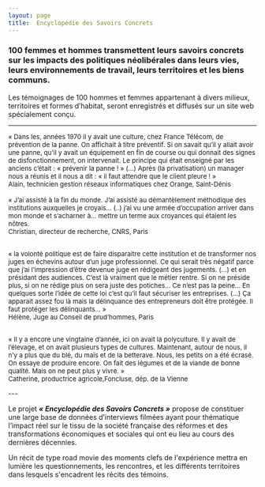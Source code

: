 ```yaml
---
layout: page
title:  Encyclopédie des Savoirs Concrets
---
```


### 100 femmes et hommes transmettent leurs savoirs concrets sur les impacts des politiques néolibérales dans leurs vies, leurs environnements de travail, leurs territoires et les biens communs. 

Les témoignages de 100 hommes et femmes appartenant à divers milieux, territoires et formes d’habitat, seront enregistrés et diffusés sur un site web spécialement conçu. 

---
<font size="2">
« Dans les, années 1970 il y avait une culture, chez France Télécom, de prévention de la panne. On affichait à titre préventif. Si on savait qu’il y allait avoir une panne, qu’il y avait un équipement en fin de course ou qui donnait des signes de disfonctionnement, on intervenait. Le principe qui était enseigné par les anciens c’était : « prévenir la panne ! » (…)  Après (la privatisation) un manager nous a réunis et il nous a dit : « il faut attendre que le client pleure ! »
<br> Alain, technicien gestion réseaux informatiques chez Orange, Saint-Dénis 
<br> <br>
« J’ai assisté à la fin du monde. J’ai assisté au démantèlement méthodique des institutions auxquelles je croyais… (..) j’ai vu une armée d’occupation arriver dans mon monde et s’acharner à… mettre un terme aux croyances qui étaient les nôtres.
<br> Christian, directeur de recherche, CNRS, Paris
<br> <br>

« la volonté politique est de faire disparaitre cette institution et de transformer nos juges en échevins autour d’un juge professionnel. Ce qui serait très négatif parce que j’ai l’impression d’être devenue juge en rédigeant des jugements. (…) et en présidant des audiences. C’est là vraiment que le métier rentre. Si on ne préside plus, si on ne rédige plus on sera juste des potiches… Ce n’est pas la peine…
En quelques sorte l’idée de cette loi c’est qu’il faut sécuriser les entreprises. (…) Ça apparait assez fou là mais la délinquance des entrepreneurs doit être protégée. Il faut protéger les délinquants… » 
<br> Hélène, Juge au Conseil de prud’hommes, Paris
<br> <br>

« Il y a encore une vingtaine d’année, ici on avait la polyculture. Il y avait de l’élevage, et on avait plusieurs types de cultures.  Maintenant, autour de nous, il n’y a plus que du blé, du maïs et de  la betterave. Nous, les petits on a été écrasé. On essaye de produire encore. On fait des légumes et de la viande de bonne qualité. Mais on ne peut plus y vivre. »
<br> Catherine, productrice agricole,Foncluse, dép. de la Vienne
    
</font>
---

Le projet ***« Encyclopédie des Savoirs Concrets »*** propose de constituer une large base de données d’interviews filmées ayant pour thématique l’impact réel sur le tissu de la société française des réformes et des transformations économiques et sociales qui ont eu lieu au cours des dernières décennies.


Un récit de type road movie des moments clefs de l'expérience mettra en lumière les questionnements, les rencontres, et les différents territoires dans lesquels s'encadrent les récits des témoins.
  
  
